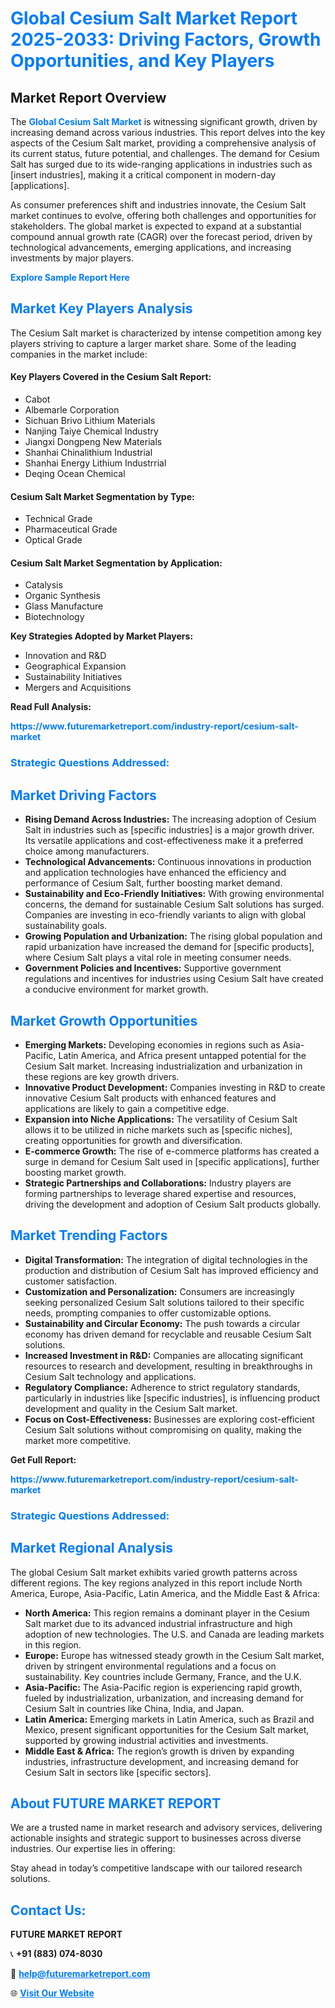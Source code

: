 <h1 style="color: #007BFF;">Global Cesium Salt Market Report 2025-2033: Driving Factors, Growth Opportunities, and Key Players</h1>

<section id="overview">
<h2>Market Report Overview</h2>
<p>The <a href="https://www.futuremarketreport.com/industry-report/cesium-salt-market" style="color: #007BFF; text-decoration: none;"><strong>Global Cesium Salt Market</strong></a> is witnessing significant growth, driven by increasing demand across various industries. This report delves into the key aspects of the Cesium Salt market, providing a comprehensive analysis of its current status, future potential, and challenges. The demand for Cesium Salt has surged due to its wide-ranging applications in industries such as [insert industries], making it a critical component in modern-day [applications].</p>
<p>As consumer preferences shift and industries innovate, the Cesium Salt market continues to evolve, offering both challenges and opportunities for stakeholders. The global market is expected to expand at a substantial compound annual growth rate (CAGR) over the forecast period, driven by technological advancements, emerging applications, and increasing investments by major players.</p>
</section>

<section id="overview">
<p><a href="https://www.futuremarketreport.com/request-sample/reportId=84907" style="color: #007BFF; text-decoration: none;"><strong>Explore Sample Report Here</strong></a></p>
</section>

<section id="key-players">
<h2 style="color: #007BFF;">Market Key Players Analysis</h2>
<p>The Cesium Salt market is characterized by intense competition among key players striving to capture a larger market share. Some of the leading companies in the market include:</p>
<h4>Key Players Covered in the Cesium Salt Report:</h4>
<ul><li>Cabot</li><li>Albemarle Corporation</li><li>Sichuan Brivo Lithium Materials</li><li>Nanjing Taiye Chemical Industry</li><li>Jiangxi Dongpeng New Materials</li><li>Shanhai Chinalithium Industrial</li><li>Shanhai Energy Lithium Industrrial</li><li>Deqing Ocean Chemical</li></ul>
<h4>Cesium Salt Market Segmentation by Type:</h4>
<ul><li>Technical Grade</li><li>Pharmaceutical Grade</li><li>Optical Grade</li></ul>

<h4>Cesium Salt Market Segmentation by Application:</h4>
<ul><li>Catalysis</li><li>Organic Synthesis</li><li>Glass Manufacture</li><li>Biotechnology</li></ul>
<p><strong>Key Strategies Adopted by Market Players:</strong></p>
<ul>
<li>Innovation and R&D</li>
<li>Geographical Expansion</li>
<li>Sustainability Initiatives</li>
<li>Mergers and Acquisitions</li>
</ul>
</section>

<section>
<p><strong>Read Full Analysis: </strong></p><a href="https://www.futuremarketreport.com/industry-report/cesium-salt-market" style="color: #007BFF; text-decoration: none;"><strong>https://www.futuremarketreport.com/industry-report/cesium-salt-market</strong></a>
<h3 style="color: #007BFF;">Strategic Questions Addressed:</h3>
</section>

<section id="driving-factors">
<h2 style="color: #007BFF;">Market Driving Factors</h2>
<ul>
<li><strong>Rising Demand Across Industries:</strong> The increasing adoption of Cesium Salt in industries such as [specific industries] is a major growth driver. Its versatile applications and cost-effectiveness make it a preferred choice among manufacturers.</li>
<li><strong>Technological Advancements:</strong> Continuous innovations in production and application technologies have enhanced the efficiency and performance of Cesium Salt, further boosting market demand.</li>
<li><strong>Sustainability and Eco-Friendly Initiatives:</strong> With growing environmental concerns, the demand for sustainable Cesium Salt solutions has surged. Companies are investing in eco-friendly variants to align with global sustainability goals.</li>
<li><strong>Growing Population and Urbanization:</strong> The rising global population and rapid urbanization have increased the demand for [specific products], where Cesium Salt plays a vital role in meeting consumer needs.</li>
<li><strong>Government Policies and Incentives:</strong> Supportive government regulations and incentives for industries using Cesium Salt have created a conducive environment for market growth.</li>
</ul>
</section>

<section id="growth-opportunities">
<h2 style="color: #007BFF;">Market Growth Opportunities</h2>
<ul>
<li><strong>Emerging Markets:</strong> Developing economies in regions such as Asia-Pacific, Latin America, and Africa present untapped potential for the Cesium Salt market. Increasing industrialization and urbanization in these regions are key growth drivers.</li>
<li><strong>Innovative Product Development:</strong> Companies investing in R&D to create innovative Cesium Salt products with enhanced features and applications are likely to gain a competitive edge.</li>
<li><strong>Expansion into Niche Applications:</strong> The versatility of Cesium Salt allows it to be utilized in niche markets such as [specific niches], creating opportunities for growth and diversification.</li>
<li><strong>E-commerce Growth:</strong> The rise of e-commerce platforms has created a surge in demand for Cesium Salt used in [specific applications], further boosting market growth.</li>
<li><strong>Strategic Partnerships and Collaborations:</strong> Industry players are forming partnerships to leverage shared expertise and resources, driving the development and adoption of Cesium Salt products globally.</li>
</ul>
</section>

<section id="trending-factors">
<h2 style="color: #007BFF;">Market Trending Factors</h2>
<ul>
<li><strong>Digital Transformation:</strong> The integration of digital technologies in the production and distribution of Cesium Salt has improved efficiency and customer satisfaction.</li>
<li><strong>Customization and Personalization:</strong> Consumers are increasingly seeking personalized Cesium Salt solutions tailored to their specific needs, prompting companies to offer customizable options.</li>
<li><strong>Sustainability and Circular Economy:</strong> The push towards a circular economy has driven demand for recyclable and reusable Cesium Salt solutions.</li>
<li><strong>Increased Investment in R&D:</strong> Companies are allocating significant resources to research and development, resulting in breakthroughs in Cesium Salt technology and applications.</li>
<li><strong>Regulatory Compliance:</strong> Adherence to strict regulatory standards, particularly in industries like [specific industries], is influencing product development and quality in the Cesium Salt market.</li>
<li><strong>Focus on Cost-Effectiveness:</strong> Businesses are exploring cost-efficient Cesium Salt solutions without compromising on quality, making the market more competitive.</li>
</ul>
</section>

<section>
<p><strong>Get Full Report: </strong></p><a href="https://www.futuremarketreport.com/industry-report/cesium-salt-market" style="color: #007BFF; text-decoration: none;"><strong>https://www.futuremarketreport.com/industry-report/cesium-salt-market</strong></a>
<h3 style="color: #007BFF;">Strategic Questions Addressed:</h3>
</section>


<section id="regional-analysis">
<h2 style="color: #007BFF;">Market Regional Analysis</h2>
<p>The global Cesium Salt market exhibits varied growth patterns across different regions. The key regions analyzed in this report include North America, Europe, Asia-Pacific, Latin America, and the Middle East & Africa:</p>
<ul>
<li><strong>North America:</strong> This region remains a dominant player in the Cesium Salt market due to its advanced industrial infrastructure and high adoption of new technologies. The U.S. and Canada are leading markets in this region.</li>
<li><strong>Europe:</strong> Europe has witnessed steady growth in the Cesium Salt market, driven by stringent environmental regulations and a focus on sustainability. Key countries include Germany, France, and the U.K.</li>
<li><strong>Asia-Pacific:</strong> The Asia-Pacific region is experiencing rapid growth, fueled by industrialization, urbanization, and increasing demand for Cesium Salt in countries like China, India, and Japan.</li>
<li><strong>Latin America:</strong> Emerging markets in Latin America, such as Brazil and Mexico, present significant opportunities for the Cesium Salt market, supported by growing industrial activities and investments.</li>
<li><strong>Middle East & Africa:</strong> The region’s growth is driven by expanding industries, infrastructure development, and increasing demand for Cesium Salt in sectors like [specific sectors].</li>
</ul>
</section>

<footer>
<h2 style="color: #007BFF;">About FUTURE MARKET REPORT</h2>
<p>We are a trusted name in market research and advisory services, delivering actionable insights and strategic support to businesses across diverse industries. Our expertise lies in offering:</p>

<p>Stay ahead in today’s competitive landscape with our tailored research solutions.</p>

<h2 style="color: #007BFF;">Contact Us:</h2>
<p><strong>FUTURE MARKET REPORT</strong></p>
<p>📞 <strong>+91 (883) 074-8030</strong></p>
<p>📧 <strong><a href="mailto:help@futuremarketreport.com" style="color: #007BFF;">help@futuremarketreport.com</a></strong></p>
<p>🌐 <strong><a href="https://www.futuremarketreport.com/" style="color: #007BFF;">Visit Our Website</a></strong></p>
</footer>